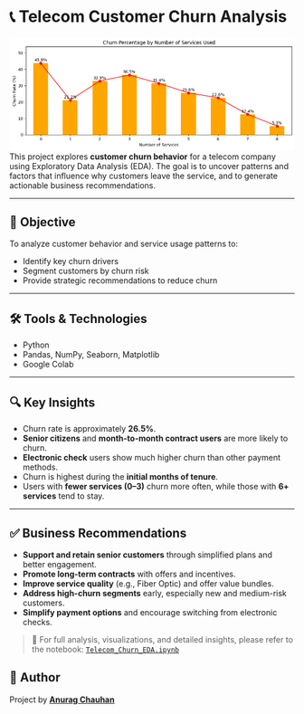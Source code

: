 # 📞 Telecom Customer Churn Analysis
![](https://github.com/anuragchauhan21/garage/blob/main/churn_by_services.png)
This project explores **customer churn behavior** for a telecom company using Exploratory Data Analysis (EDA). The goal is to uncover patterns and factors that influence why customers leave the service, and to generate actionable business recommendations.

---

## 📌 Objective

To analyze customer behavior and service usage patterns to:
- Identify key churn drivers
- Segment customers by churn risk
- Provide strategic recommendations to reduce churn

---

## 🛠️ Tools & Technologies

- Python
- Pandas, NumPy, Seaborn, Matplotlib
- Google Colab

---

## 🔍 Key Insights

- Churn rate is approximately **26.5%**.
- **Senior citizens** and **month-to-month contract users** are more likely to churn.
- **Electronic check** users show much higher churn than other payment methods.
- Churn is highest during the **initial months of tenure**.
- Users with **fewer services (0–3)** churn more often, while those with **6+ services** tend to stay.

---

## ✅ Business Recommendations

- **Support and retain senior customers** through simplified plans and better engagement.
- **Promote long-term contracts** with offers and incentives.
- **Improve service quality** (e.g., Fiber Optic) and offer value bundles.
- **Address high-churn segments** early, especially new and medium-risk customers.
- **Simplify payment options** and encourage switching from electronic checks.

> 📘 For full analysis, visualizations, and detailed insights, please refer to the notebook: [`Telecom_Churn_EDA.ipynb`](https://github.com/anuragchauhan21/telecom-churn-analysis/blob/main/Telecom_Churn_EDA.ipynb)


## 👤 Author

Project by [**Anurag Chauhan**](https://github.com/anuragchauhan21)
